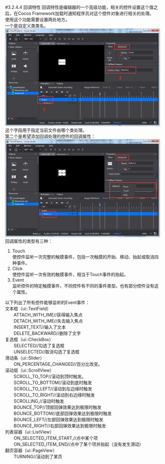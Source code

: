#3.2.4.4 回调特性
回调特性是编辑器的一个高级功能，相关的控件设置这个值之后，在Cocos Framework加载时通知程序员对这个控件对象进行相关的处理。  
使用这个功能需要设置两处地方。  
一个是自定义类类名。  
![Image](res/imaged1.jpg)
这个字段用于指定当前文件由哪个类处理。  
第二个是希望添加回调处理的控件的回调属性：
![Image](res/imaged2.jpg)
回调属性的类型有三种：  
1. Touch  
使控件监听一次完整的触摸事件，包括一次触摸的开始、移动、抬起或取消四种事件。   
2. Click  
使控件监听一次有效的触摸事件，相当于Touch事件的抬起。  
3. Event  
监听控件的特定触摸事件，不同控件有不同的事件类型。也有部分控件没有这个属性。    
    
以下列出了所有控件能够监听的Event事件：  
文本框（ui::TextField）  
&emsp;&emsp;ATTACH_WITH_IME//获得输入焦点  
&emsp;&emsp;DETACH_WITH_IME//失去输入焦点  
&emsp;&emsp;INSERT_TEXT//输入了文本  
&emsp;&emsp;DELETE_BACKWARD//删除了文字  
复选框（ui::CheckBox）  
&emsp;&emsp;SELECTED//勾选了复选框  
&emsp;&emsp;UNSELECTED//取消勾选了复选框  
滑动条（ui::Slider）  
&emsp;&emsp;ON_PERCENTAGE_CHANGED//百分比改变。  
滚动层（ui::ScrollView）  
&emsp;&emsp;SCROLL_TO_TOP//滚动到顶时触发。   
&emsp;&emsp;SCROLL_TO_BOTTOM//滚动到底时触发   
&emsp;&emsp;SCROLL_TO_LEFT//滚动到左边缘时触发   
&emsp;&emsp;SCROLL_TO_RIGHT//滚动到右边缘时触发   
&emsp;&emsp;SCROLLING,//滚动时触发   
&emsp;&emsp;BOUNCE_TOP//顶部回弹效果达到极限时触发   
&emsp;&emsp;BOUNCE_BOTTOM//底部回弹效果达到极限时触发   
&emsp;&emsp;BOUNCE_LEFT//左部回弹效果达到极限时触发   
&emsp;&emsp;BOUNCE_RIGHT//右部回弹效果达到极限时触发   
列表容器（ui::ListView）    
&emsp;&emsp;ON_SELECTED_ITEM_START,//点中某个项  
&emsp;&emsp;ON_SELECTED_ITEM_END//点中了某个项并抬起（没有发生滑动）  
翻页容器（ui::PageView）  
&emsp;&emsp;TURNING//滚动到了某页  